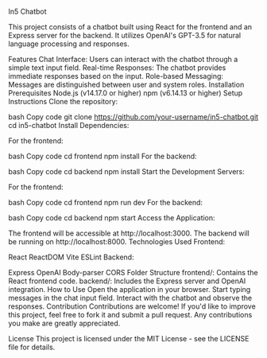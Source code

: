 In5 Chatbot

This project consists of a chatbot built using React for the frontend and an Express server for the backend. It utilizes OpenAI's GPT-3.5 for natural language processing and responses.


Features
Chat Interface: Users can interact with the chatbot through a simple text input field.
Real-time Responses: The chatbot provides immediate responses based on the input.
Role-based Messaging: Messages are distinguished between user and system roles.
Installation
Prerequisites
Node.js (v14.17.0 or higher)
npm (v6.14.13 or higher)
Setup Instructions
Clone the repository:

bash
Copy code
git clone https://github.com/your-username/in5-chatbot.git
cd in5-chatbot
Install Dependencies:

For the frontend:

bash
Copy code
cd frontend
npm install
For the backend:

bash
Copy code
cd backend
npm install
Start the Development Servers:

For the frontend:

bash
Copy code
cd frontend
npm run dev
For the backend:

bash
Copy code
cd backend
npm start
Access the Application:

The frontend will be accessible at http://localhost:3000.
The backend will be running on http://localhost:8000.
Technologies Used
Frontend:

React
ReactDOM
Vite
ESLint
Backend:

Express
OpenAI
Body-parser
CORS
Folder Structure
frontend/: Contains the React frontend code.
backend/: Includes the Express server and OpenAI integration.
How to Use
Open the application in your browser.
Start typing messages in the chat input field.
Interact with the chatbot and observe the responses.
Contribution
Contributions are welcome! If you'd like to improve this project, feel free to fork it and submit a pull request. Any contributions you make are greatly appreciated.

License
This project is licensed under the MIT License - see the LICENSE file for details.

